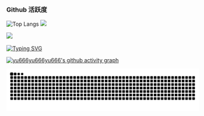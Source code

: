 ### Github 活跃度

![Top Langs](https://github-readme-stats.vercel.app/api/top-langs/?username=yu666yu666yu666&langs_count=6)
![](https://github-readme-stats.vercel.app/api/top-langs/?username=yu666yu666yu666&layout=compact&langs_count=6)

<tr><td>
<!-- GitHub 数据统计 -->
<img height="137px" src="https://github-readme-stats-git-masterrstaa-rickstaa.vercel.app/api?username=yu666yu666yu666&hide_title=true&hide_border=true&show_icons=true&include_all_commits=true&line_height=21text_color=000&icon_color=000&bg_color=0,ea6161,ffc64d,fffc4d,52fa5a&theme=graywhite" />

[![Typing SVG](https://readme-typing-svg.demolab.com?font=Fira+Code&weight=600&size=32&pause=1000&center=&vCenter=&repeat=&random=&width=485&separator=%3C&lines=%3Cyu+happy)](https://git.io/typing-svg)

[![yu666yu666yu666's github activity graph](https://github-readme-activity-graph.vercel.app/graph?username=yu666yu666yu666&theme=github-compact)](https://github.com/ashutosh00710/github-readme-activity-graph)

<picture>
  <source media="(prefers-color-scheme: dark)" srcset="https://raw.githubusercontent.com/yu666yu666yu666/yu666yu666yu666/output/github-contribution-grid-snake-dark.svg">
  <source media="(prefers-color-scheme: light)" srcset="https://raw.githubusercontent.com/yu666yu666yu666/yu666yu666yu666/output/github-contribution-grid-snake.svg">
  <img alt="github contribution grid snake animation" src="https://raw.githubusercontent.com/yu666yu666yu666/yu666yu666yu666/output/github-contribution-grid-snake.svg">
</picture>

